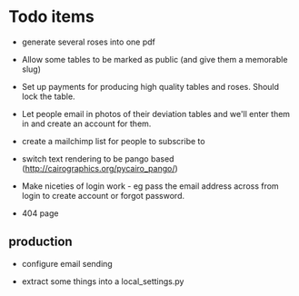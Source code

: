 # Todo items

* generate several roses into one pdf

* Allow some tables to be marked as public (and give them a memorable slug)

* Set up payments for producing high quality tables and roses. Should lock the table.

* Let people email in photos of their deviation tables and we'll enter them in and create an account for them.

* create a mailchimp list for people to subscribe to

* switch text rendering to be pango based (http://cairographics.org/pycairo_pango/)

* Make niceties of login work - eg pass the email address across from login to create account or forgot password.

* 404 page

## production

* configure email sending

* extract some things into a local_settings.py
